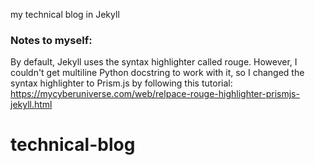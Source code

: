 my technical blog in Jekyll

### Notes to myself:
By default, Jekyll uses the syntax highlighter called rouge. However, I couldn't get multiline Python docstring to work with it, so I changed the syntax highlighter to Prism.js by following this tutorial: https://mycyberuniverse.com/web/relpace-rouge-highlighter-prismjs-jekyll.html
# technical-blog
